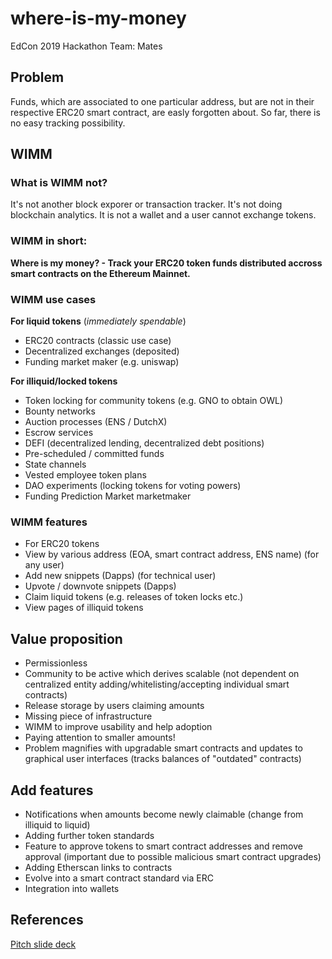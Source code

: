 # where-is-my-money
EdCon 2019 Hackathon
Team: Mates

##  Problem
Funds, which are associated to one particular address, but are not in their respective ERC20 smart contract, are easly forgotten about.
So far, there is no easy tracking possibility.

##  WIMM
### What is WIMM not?
It's not another block exporer or transaction tracker. It's not doing blockchain analytics.
It is not a wallet and a user cannot exchange tokens. 

### WIMM in short:
**Where is my money? - Track your ERC20 token funds distributed accross smart contracts on the Ethereum Mainnet.**

### WIMM use cases
**For liquid tokens** (*immediately spendable*)
- ERC20 contracts (classic use case)
- Decentralized exchanges (deposited)
- Funding market maker (e.g. uniswap)

**For illiquid/locked tokens**
- Token locking for community tokens (e.g. GNO to obtain OWL)
- Bounty networks
- Auction processes (ENS / DutchX)
- Escrow services
- DEFI (decentralized lending, decentralized debt positions)
- Pre-scheduled / committed funds
- State channels
- Vested employee token plans
- DAO experiments (locking tokens for voting powers)
- Funding Prediction Market marketmaker 

###  WIMM features
- For ERC20 tokens
- View by various address (EOA, smart contract address, ENS name) (for any user)
- Add new snippets (Dapps) (for technical user)
- Upvote / downvote snippets (Dapps)
- Claim liquid tokens (e.g. releases of token locks etc.)
- View pages of illiquid tokens

## Value proposition
- Permissionless
- Community to be active which derives scalable (not dependent on centralized entity adding/whitelisting/accepting individual smart contracts)
- Release storage by users claiming amounts
- Missing piece of infrastructure
- WIMM to improve usability and help adoption
- Paying attention to smaller amounts!
- Problem magnifies with upgradable smart contracts and updates to graphical user interfaces (tracks balances of "outdated" contracts)

##  Add features
- Notifications when amounts become newly claimable (change from illiquid to liquid)
- Adding further token standards
- Feature to approve tokens to smart contract addresses and remove approval (important due to possible malicious smart contract upgrades)
- Adding Etherscan links to contracts
- Evolve into a smart contract standard via ERC
- Integration into wallets

##  References
[Pitch slide deck](https://docs.google.com/presentation/d/1GYEeSvqJdSnYwrDVbqSW931ISxqkXA_ptnPDHYgnMYk/edit?usp=sharing)

